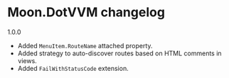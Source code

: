 # Moon.DotVVM changelog

1.0.0

- Added `MenuItem.RouteName` attached property.
- Added strategy to auto-discover routes based on HTML comments in views.
- Added `FailWithStatusCode` extension.